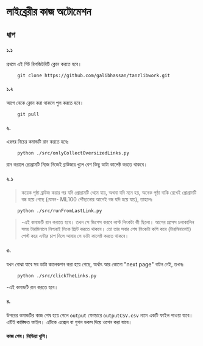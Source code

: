# লাইব্রেরীর কাজ অটোমেশন

## ধাপ

#### ১.১

প্রথমে এই গিট রিপজিটরিটি ক্লোন করতে হবে।

```
    git clone https://github.com/galibhassan/tanzlibwork.git

```

#### ১.২

আগে থেকে ক্লোন করা থাকলে পুল করতে হবে।

```
    git pull
```

#### ২.

এরপর নিচের কমান্ডটি রান করতে হবেঃ

```
    python ./src/onlyCollectOversizedLinks.py
```

রান করালে প্রোগ্রামটি নিজে নিজেই ব্রাউজার খুলে বেশ কিছু ডাটা কালেক্ট করতে থাকবে।

#### ২.১

> কয়েক পৃষ্ঠা ব্রাউজ করার পর যদি প্রোগ্রামটি থেমে যায়, অথবা যদি মনে হয়, অনেক পৃষ্ঠা বাকি রেখেই প্রোগ্রামটি বন্ধ হয়ে গেছে (যেমন- ML100 পৌঁছানোর আগেই বন্ধ যদি হয়ে যায়), তাহলেঃ

```
    python ./src/runFromLastLink.py
```

> -এই কমান্ডটি রান করাতে হবে। তখন সে জিগেস করবে লাস্ট লিংকটা কী ছিলো। আগের প্রসেস চলাকালিন সময় টারমিনালে নিশ্চয়ই লিংক প্রিন্ট করতে থাকবে। তো তার সবার শেষ লিংকটা কপি করে (টারমিনালেই) পেস্ট করে এন্টার চাপ দিলে আবার সে ডাটা কালেক্ট করতে থাকবে।

#### ৩.

যখন বোঝা যাবে সব ডাটা কালেকশন করা হয়ে গেছে, অর্থাৎ আর কোনো "next page" বাটন নেই, তখনঃ

```
    python ./src/clickTheLinks.py
```

-এই কমান্ডটি রান করতে হবে।

#### ৪.

উপরের কমান্ডটির কাজ শেষ হয়ে গেলে `output` ফোল্ডারে `outputCSV.csv` নামে একটি ফাইল পাওয়া যাবে। এটিই কাঙ্ক্ষিত ফাইল। এটিকে এক্সেল বা গুগল ডকস দিয়ে ওপেন করা যাবে।

#### কাজ শেষ। লিডিয়া খুশি।

